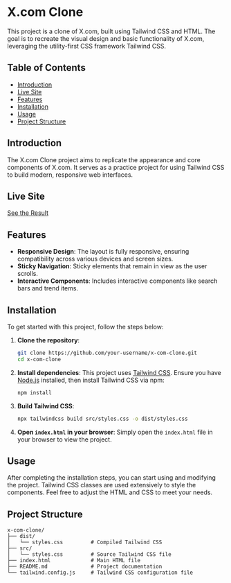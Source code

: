 # X.com Clone

This project is a clone of X.com, built using Tailwind CSS and HTML. The goal is to recreate the visual design and basic functionality of X.com, leveraging the utility-first CSS framework Tailwind CSS.

## Table of Contents

- [Introduction](#introduction)
- [Live Site](#Live-Site)
- [Features](#features)
- [Installation](#installation)
- [Usage](#usage)
- [Project Structure](#project-structure)


## Introduction

The X.com Clone project aims to replicate the appearance and core components of X.com. It serves as a practice project for using Tailwind CSS to build modern, responsive web interfaces.

## Live Site
[See the Result](https://mainul-islam-nirob.github.io/X.com-Clone/)

## Features

- **Responsive Design**: The layout is fully responsive, ensuring compatibility across various devices and screen sizes.
- **Sticky Navigation**: Sticky elements that remain in view as the user scrolls.
- **Interactive Components**: Includes interactive components like search bars and trend items.

## Installation

To get started with this project, follow the steps below:

1. **Clone the repository**:

   ```bash
   git clone https://github.com/your-username/x-com-clone.git
   cd x-com-clone
   ```
2. **Install dependencies**:
   This project uses [Tailwind CSS](https://tailwindcss.com/). Ensure you have [Node.js](https://nodejs.org/) installed, then install Tailwind CSS via npm:

   ```bash
   npm install
   ```
3. **Build Tailwind CSS**:

   ```bash
   npx tailwindcss build src/styles.css -o dist/styles.css
   ```
4. **Open `index.html` in your browser**:
   Simply open the `index.html` file in your browser to view the project.

## Usage

After completing the installation steps, you can start using and modifying the project. Tailwind CSS classes are used extensively to style the components. Feel free to adjust the HTML and CSS to meet your needs.

## Project Structure

```plaintext
x-com-clone/
├── dist/
│   └── styles.css         # Compiled Tailwind CSS
├── src/
│   └── styles.css         # Source Tailwind CSS file
├── index.html             # Main HTML file
├── README.md              # Project documentation
└── tailwind.config.js     # Tailwind CSS configuration file
```
